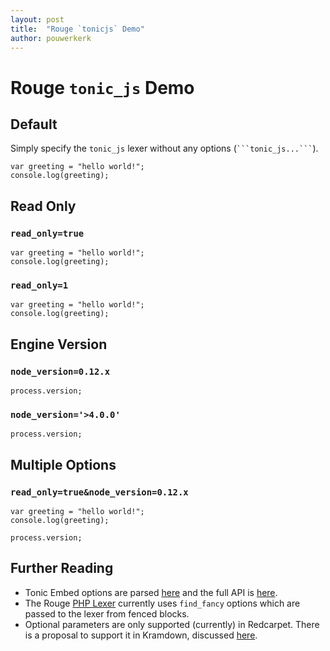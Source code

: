 ```yaml
---
layout: post
title:  "Rouge `tonicjs` Demo"
author: pouwerkerk
---
```


# Rouge `tonic_js` Demo

## Default 

Simply specify the `tonic_js` lexer without any options (` ```tonic_js...``` `).

```tonic_js
var greeting = "hello world!";
console.log(greeting);
```

## Read Only
### `read_only=true`
```tonic_js?read_only=true
var greeting = "hello world!";
console.log(greeting);
```

### `read_only=1`
```tonic_js?read_only=1
var greeting = "hello world!";
console.log(greeting);
```

## Engine Version
### `node_version=0.12.x`
```tonic_js?node_version=0.12.x
process.version;
```

### `node_version='>4.0.0'`
```tonic_js?node_version='>4.0.0'
process.version;
```

## Multiple Options
### `read_only=true&node_version=0.12.x`
```tonic_js?read_only=true&node_version=0.12.x
var greeting = "hello world!";
console.log(greeting);

process.version;
```

## Further Reading
* Tonic Embed options are parsed [here](https://github.com/njudah/tonic/blob/8f13dfd0959b1caf4a10ba59e1ab8b2c69b9cbf7/app/components/embed.js#L71-L72) and the full API is [here](https://tonicdev.com/docs/embed).
* The Rouge [PHP Lexer](https://github.com/jneen/rouge/blob/master/lib/rouge/lexers/php.rb) currently uses `find_fancy` options which are passed to the lexer from fenced blocks.
* Optional parameters are only supported (currently) in Redcarpet. There is a proposal to support it in Kramdown, discussed [here](https://github.com/jneen/rouge/issues/187).

